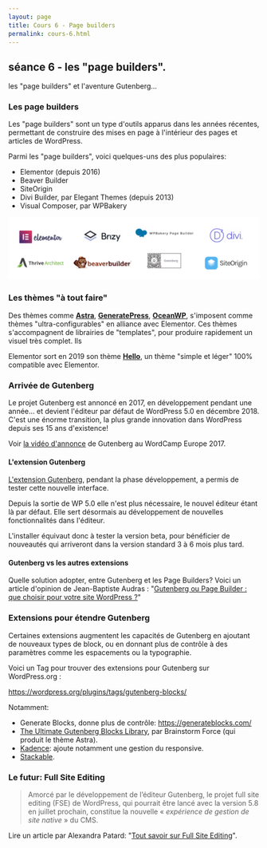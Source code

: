```yaml
---
layout: page
title: Cours 6 - Page builders
permalink: cours-6.html
---
```


## séance 6 - les "page builders".

les "page builders" et l'aventure Gutenberg... 

### Les page builders

Les "page builders" sont un type d'outils apparus dans les années récentes, permettant de construire des mises en page à l'intérieur des pages et articles de WordPress.

Parmi les "page builders", voici quelques-uns des plus populaires:

- Elementor (depuis 2016)
- Beaver Builder
- SiteOrigin
- Divi Builder, par Elegant Themes (depuis 2013)
- Visual Composer, par WPBakery

![Quelques Page Builders populaires](images/page-builders.png)

### Les thèmes "à tout faire"

Des thèmes comme **[Astra](https://wpastra.com/)**, **[GeneratePress](https://generatepress.com/)**, **[OceanWP](https://oceanwp.org/)**, s'imposent comme thèmes "ultra-configurables" en alliance avec Elementor. Ces thèmes s'accompagnent de librairies de "templates", pour produire rapidement un visuel très complet. Ils 

Elementor sort en 2019 son thème **[Hello](https://elementor.com/hello-theme/)**, un thème "simple et léger" 100% compatible avec Elementor.

### Arrivée de Gutenberg



Le projet Gutenberg est annoncé en 2017, en développement pendant une année... et devient l'éditeur par défaut de WordPress 5.0 en décembre 2018. C'est une énorme transition, la plus grande innovation dans WordPress depuis ses 15 ans d'existence!

Voir [la vidéo d'annonce](https://wordpress.tv/2017/12/04/matt-mullenweg-state-of-the-word-2017/) de Gutenberg au WordCamp Europe 2017.

#### L'extension Gutenberg

[L'extension Gutenberg](https://fr.wordpress.org/plugins/gutenberg/), pendant la phase développement, a permis de tester cette nouvelle interface. 

Depuis la sortie de WP 5.0 elle n'est plus nécessaire, le nouvel éditeur étant là par défaut. Elle sert désormais au développement de nouvelles fonctionnalités dans l'éditeur. 

L'installer équivaut donc à tester la version beta, pour bénéficier de nouveautés qui arriveront dans la version standard 3 à 6 mois plus tard.

#### Gutenberg vs les autres extensions

Quelle solution adopter, entre Gutenberg et les Page Builders? Voici un article d'opinion de Jean-Baptiste Audras : "[Gutenberg ou Page Builder : que choisir pour votre site WordPress ?](https://www.whodunit.fr/gutenberg-ou-page-builder-que-choisir-pour-votre-site-wordpress/)"

### Extensions pour étendre Gutenberg

Certaines extensions augmentent les capacités de Gutenberg en ajoutant de nouveaux types de block, ou en donnant plus de contrôle à des paramètres comme les espacements ou la typographie.

Voici un Tag pour trouver des extensions pour Gutenberg sur WordPress.org :

https://wordpress.org/plugins/tags/gutenberg-blocks/

Notamment:

- Generate Blocks, donne plus de contrôle: https://generateblocks.com/
- [The Ultimate Gutenberg Blocks Library](https://fr.wordpress.org/plugins/ultimate-addons-for-gutenberg/), par Brainstorm Force (qui produit le thème Astra).
- [Kadence](https://www.kadenceblocks.com/): ajoute notamment une gestion du responsive.
- [Stackable](https://wpstackable.com/).

### Le futur: Full Site Editing

> Amorcé par le développement de l’éditeur Gutenberg, le projet full site editing (FSE) de WordPress, qui pourrait être lancé avec la version 5.8 en juillet prochain, constitue la nouvelle « *expérience de gestion de site native* » du CMS. 

Lire un article par Alexandra Patard: "[Tout savoir sur Full Site Editing](https://www.blogdumoderateur.com/wordpress-full-site-editing-evolution-cms/)".
